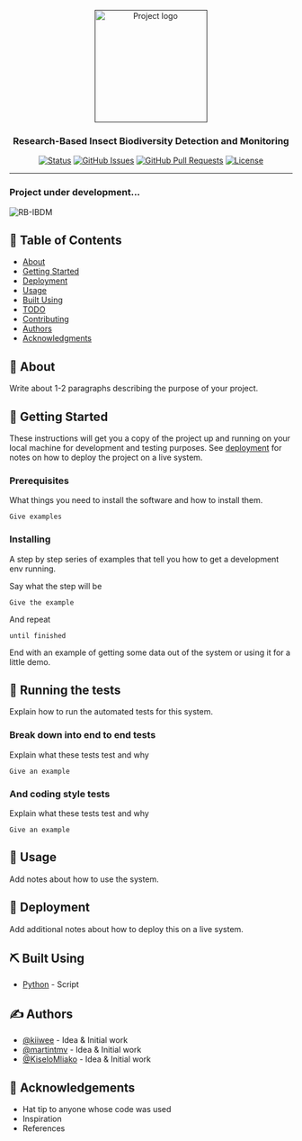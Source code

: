 <p align="center">
  <a href="" rel="noopener">
 <img width=200px height=200px src="https://i.imgur.com/6wj0hh6.jpg" alt="Project logo"></a>
</p>

<h3 align="center">Research-Based Insect Biodiversity Detection and Monitoring</h3>

<div align="center">

[![Status](https://img.shields.io/badge/status-active-success.svg)]()
[![GitHub Issues](https://img.shields.io/github/issues/kylelobo/The-Documentation-Compendium.svg)](https://github.com/martintmv-git/RB-IBDM/issues)
[![GitHub Pull Requests](https://img.shields.io/github/issues-pr/kylelobo/The-Documentation-Compendium.svg)](https://github.com/martintmv-git/RB-IBDM/pulls)
[![License](https://img.shields.io/badge/license-MIT-blue.svg)](/LICENSE)

</div>

---
<h3 align="left">Project under development...</h3>
  
![RB-IBDM](https://github.com/martintmv-git/RB-IBDM/assets/101264514/4beac6e8-cc73-4e06-9b91-fc40fca38bd3)

</p>

## 📝 Table of Contents

- [About](#about)
- [Getting Started](#getting_started)
- [Deployment](#deployment)
- [Usage](#usage)
- [Built Using](#built_using)
- [TODO](../TODO.md)
- [Contributing](../CONTRIBUTING.md)
- [Authors](#authors)
- [Acknowledgments](#acknowledgement)

## 🧐 About

Write about 1-2 paragraphs describing the purpose of your project.

## 🏁 Getting Started

These instructions will get you a copy of the project up and running on your local machine for development and testing purposes. See [deployment](#deployment) for notes on how to deploy the project on a live system.

### Prerequisites

What things you need to install the software and how to install them.

```
Give examples
```

### Installing

A step by step series of examples that tell you how to get a development env running.

Say what the step will be

```
Give the example
```

And repeat

```
until finished
```

End with an example of getting some data out of the system or using it for a little demo.

## 🔧 Running the tests

Explain how to run the automated tests for this system.

### Break down into end to end tests

Explain what these tests test and why

```
Give an example
```

### And coding style tests

Explain what these tests test and why

```
Give an example
```

## 🎈 Usage

Add notes about how to use the system.

## 🚀 Deployment

Add additional notes about how to deploy this on a live system.

## ⛏️ Built Using

- [Python](https://www.python.org) - Script

## ✍️ Authors

- [@kiiwee](https://github.com/kiiwee) - Idea & Initial work
- [@martintmv](https://github.com/martintmv-git) - Idea & Initial work
- [@KiseloMliako](https://github.com/KiseloMliako) - Idea & Initial work

## 🎉 Acknowledgements

- Hat tip to anyone whose code was used
- Inspiration
- References
